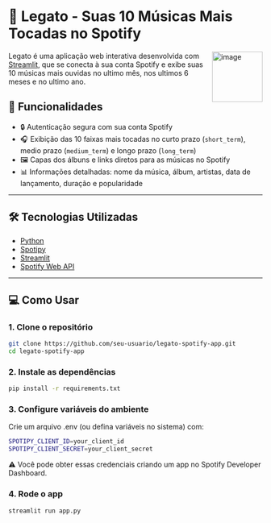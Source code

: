 # 🎵 Legato - Suas 10 Músicas Mais Tocadas no Spotify

<img width="100" height="100" alt="image" src="https://github.com/user-attachments/assets/8cfd1426-fc2b-48cc-ac49-cdfed113cf37" align="right"/>

Legato é uma aplicação web interativa desenvolvida com [Streamlit](https://streamlit.io), que se conecta à sua conta Spotify e exibe suas 10 músicas mais ouvidas no ultimo mês, nos ultimos 6 meses e no ultimo ano.

## 🚀 Funcionalidades

- 🔒 Autenticação segura com sua conta Spotify
- 🎧 Exibição das 10 faixas mais tocadas no curto prazo (`short_term`), medio prazo (`medium_term`) e longo prazo (`long_term`)
- 🖼️ Capas dos álbuns e links diretos para as músicas no Spotify
- 📊 Informações detalhadas: nome da música, álbum, artistas, data de lançamento, duração e popularidade

---

## 🛠️ Tecnologias Utilizadas

- [Python](https://www.python.org/)
- [Spotipy](https://spotipy.readthedocs.io/en/2.22.1/)
- [Streamlit](https://docs.streamlit.io/)
- [Spotify Web API](https://developer.spotify.com/documentation/web-api/)

---

## 💻 Como Usar

### 1. Clone o repositório

```bash
git clone https://github.com/seu-usuario/legato-spotify-app.git
cd legato-spotify-app
```
### 2. Instale as dependências

```bash
pip install -r requirements.txt
```
### 3. Configure variáveis do ambiente
Crie um arquivo .env (ou defina variáveis no sistema) com:

```bash
SPOTIPY_CLIENT_ID=your_client_id
SPOTIPY_CLIENT_SECRET=your_client_secret
```
⚠️ Você pode obter essas credenciais criando um app no Spotify Developer Dashboard.

### 4. Rode o app
```bash
streamlit run app.py
```
